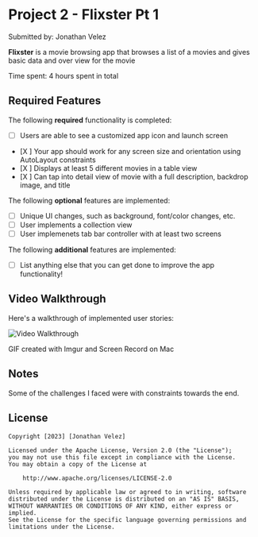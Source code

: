 # Project 2 - Flixster Pt 1

Submitted by: Jonathan Velez

**Flixster** is a movie browsing app that browses a list of a movies and gives basic data and over view for the movie

Time spent: 4 hours spent in total

## Required Features

The following **required** functionality is completed:

- [ ] Users are able to see a customized app icon and launch screen
- [X ] Your app should work for any screen size and orientation using AutoLayout constraints
- [X ] Displays at least 5 different movies in a table view
- [X ] Can tap into detail view of movie with a full description, backdrop image, and title
 
The following **optional** features are implemented:

- [ ] Unique UI changes, such as background, font/color changes, etc.
- [ ] User implements a collection view
- [ ] User implemenets tab bar controller with at least two screens

The following **additional** features are implemented:

- [ ] List anything else that you can get done to improve the app functionality!

## Video Walkthrough

Here's a walkthrough of implemented user stories:

<img src='https://imgur.com/a/4GoCcBO.gif' title='Video Walkthrough' width='' alt='Video Walkthrough' />

GIF created with Imgur and Screen Record on Mac


## Notes

Some of the challenges I faced were with constraints towards the end.

## License

    Copyright [2023] [Jonathan Velez]

    Licensed under the Apache License, Version 2.0 (the "License");
    you may not use this file except in compliance with the License.
    You may obtain a copy of the License at

        http://www.apache.org/licenses/LICENSE-2.0

    Unless required by applicable law or agreed to in writing, software
    distributed under the License is distributed on an "AS IS" BASIS,
    WITHOUT WARRANTIES OR CONDITIONS OF ANY KIND, either express or implied.
    See the License for the specific language governing permissions and
    limitations under the License.
